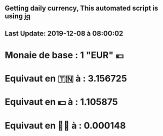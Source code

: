 ## Getting daily currency, This automated script is using [jq](https://stedolan.github.io/jq/)
## Last Update:  2019-12-08 à 08:00:02
 # Monaie de base : 1 "EUR" 💶 
 # Equivaut en 🇹🇳 à :  3.156725 
 # Equivaut en 💵 à : 1.105875
 # Equivaut en 🐱‍💻 à :  0.000148
